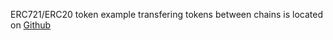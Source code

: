 ERC721/ERC20 token example transfering tokens between chains is located on [Github](https://github.com/openchat/transfer-gateway-example)
